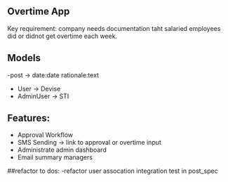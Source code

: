 ## Overtime App
Key requirement: company needs documentation taht salaried employees did or didnot get overtime each week. 

## Models 
-post -> date:date rationale:text
- User -> Devise
- AdminUser -> STI

## Features:
- Approval Workflow
- SMS Sending -> link to approval or overtime input
- Administrate admin dashboard
- Email summary managers


##refactor to dos:
-refactor user assocation integration test in post_spec